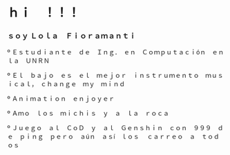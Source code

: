 # ｈｉ　！！！
### ｓｏｙ   Ｌｏｌａ　Ｆｉｏｒａｍａｎｔｉ

º Ｅｓｔｕｄｉａｎｔｅ　ｄｅ　Ｉｎｇ．　ｅｎ　Ｃｏｍｐｕｔａｃｉóｎ　ｅｎ　ｌａ　ＵＮＲＮ

º Ｅｌ　ｂａｊｏ　ｅｓ　ｅｌ　ｍｅｊｏｒ　ｉｎｓｔｒｕｍｅｎｔｏ　ｍｕｓｉｃａｌ，　ｃｈａｎｇｅ　ｍｙ　ｍｉｎｄ

º Ａｎｉｍａｔｉｏｎ　ｅｎｊｏｙｅｒ

º Ａｍｏ　ｌｏｓ　ｍｉｃｈｉｓ　ｙ　ａ　ｌａ　ｒｏｃａ

º Ｊｕｅｇｏ　ａｌ　ＣｏＤ　ｙ　ａｌ　Ｇｅｎｓｈｉｎ　ｃｏｎ　９９９　ｄｅ　ｐｉｎｇ　ｐｅｒｏ　ａúｎ　ａｓí　ｌｏｓ　          ｃａｒｒｅｏ　ａ　ｔｏｄｏｓ

